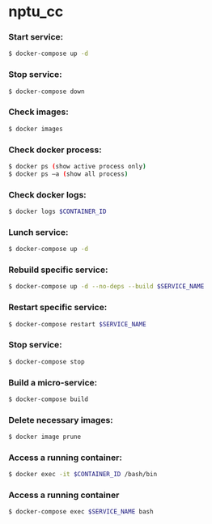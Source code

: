 # nptu_cc

### Start service:

```sh
$ docker-compose up -d
```

### Stop service:

```sh
$ docker-compose down
```
### Check images:

```sh
$ docker images
```
### Check docker process:

```sh
$ docker ps (show active process only)
$ docker ps –a (show all process)
```
### Check docker logs:

```sh
$ docker logs $CONTAINER_ID
```
### Lunch service:

```sh
$ docker-compose up -d
```
### Rebuild specific service:

```sh
$ docker-compose up -d --no-deps --build $SERVICE_NAME
```
### Restart specific service:

```sh
$ docker-compose restart $SERVICE_NAME
```
### Stop service:

```sh
$ docker-compose stop
```
### Build a micro-service:

```sh
$ docker-compose build
```
### Delete necessary images:

```sh
$ docker image prune
```
### Access a running container:

```sh
$ docker exec -it $CONTAINER_ID /bash/bin
```
### Access a running container

```sh
$ docker-compose exec $SERVICE_NAME bash
```